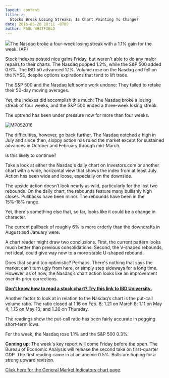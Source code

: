 ```yaml
---
layout: content
title: >-
  Stocks Break Losing Streaks; Is Chart Pointing To Change?
date: 2016-05-20 18:11 -0700
author: PAUL WHITFIELD
---
```






![](https://www.investors.com/wp-content/uploads/2016/05/BIGPIC-052016-AP.jpg)The Nasdaq broke a four-week losing streak with a 1.1% gain for the week. (AP)









Stock indexes posted nice gains Friday, but weren't able to do any major repairs to their charts. The Nasdaq popped 1.2%, while the S&P 500 added 0.6%. The IBD 50 advanced 1.1%. Volume rose on the Nasdaq and fell on the NYSE, despite options expirations that tend to lift trade.


The S&P 500 and the Nasdaq left some work undone: They failed to retake their 50-day moving averages.


Yet, the indexes did accomplish this much: The Nasdaq broke a losing streak of four weeks, and the S&P 500 ended a three-week losing streak.


The uptrend has been under pressure now for more than four weeks.


![MP052016](https://www.investors.com/wp-content/uploads/2016/05/MP052016-142x300.jpg)


The difficulties, however, go back further. The Nasdaq notched a high in July and since then, sloppy action has ruled the market except for sustained advances in October and February through mid-March.


Is this likely to continue?


Take a look at either the Nasdaq's daily chart on Investors.com or another chart with a wide, horizontal view that shows the index from at least July. Action has been wide and loose, especially on the downside.


The upside action doesn’t look nearly as wild, particularly for the last two rebounds. On the daily chart, the rebounds feature many bullishly high closes. Pullbacks have been minor. The rebounds have been in the 15%-18% range.


Yet, there's something else that, so far, looks like it could be a change in character.


The current pullback of roughly 6% is more orderly than the downdrafts in August and January were.


A chart reader might draw two conclusions. First, the current pattern looks much better than previous consolidations. Second, the V-shaped rebounds, not ideal, could give way now to a more stable U-shaped rebound.


Does that sound too optimistic? Perhaps. There's nothing that says the market can’t turn ugly from here, or simply step sideways for a long time. However, as of now, the Nasdaq’s chart action looks like an improvement over its prior corrections.


[**Don't know how to read a stock chart? Try this link to IBD University.**](http://education.investors.com/courselandingpage.aspx?id=735786)


Another factor to look at in relation to the Nasdaq’s chart is the put-call volume ratio. The ratio closed at 1.16 on Feb. 8; 1.21 on March 8; 1.11 on May 4; 1.15 on May 13; and 1.20 on Thursday.


The readings show the put-call ratio has been fairly accurate in pegging short-term lows.


For the week, the Nasdaq rose 1.1% and the S&P 500 0.3%.


**Coming up**: The week's key report will come Friday before the open. The Bureau of Economic Analysis will release the second take on first-quarter GDP. The first reading came in at an anemic 0.5%. Bulls are hoping for a strong upward revision.


[Click here for the General Market Indicators chart page](https://www.investors.com/wp-content/uploads/2016/05/IBD2005154504GMI-1.pdf).





